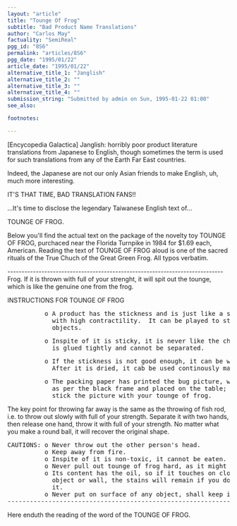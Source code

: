 ```yaml
---
layout: "article"
title: "Tounge Of Frog"
subtitle: "Bad Product Name Translations"
author: "Carlos May"
factuality: "SemiReal"
pgg_id: "8S6"
permalink: "articles/8S6"
pgg_date: "1995/01/22"
article_date: "1995/01/22"
alternative_title_1: "Janglish"
alternative_title_2: ""
alternative_title_3: ""
alternative_title_4: ""
submission_string: "Submitted by admin on Sun, 1995-01-22 01:00"
see_also:

footnotes: 

---
```

<div>
<p>[Encycopedia Galactica] Janglish: horribly poor product literature translations from Japanese to English, though sometimes the term is used for such translations from any of the Earth Far East countries.</p>
<p>Indeed, the Japanese are not our only Asian friends to make English, uh, much more interesting.</p>
<p>IT'S THAT TIME, BAD TRANSLATION FANS!!</p>
<p>...It's time to disclose the legendary Taiwanese English text of...</p>
<p>TOUNGE OF FROG.</p>
<p>Below you'll find the actual text on the package of the novelty toy TOUNGE OF FROG, purchaced near the Florida Turnpike in 1984 for $1.69 each, American. Reading the text of TOUNGE OF FROG aloud is one of the sacred rituals of the True Chuch of the Great Green Frog. All typos verbatim.</p>
<p>---------------------------------------------------------------------------- Frog. If it is thrown with full of your strenght, it will spit out the tounge, which is like the genuine one from the frog.</p>
<p>INSTRUCTIONS FOR TOUNGE OF FROG</p>
<pre>
          o A product has the stickness and is just like a soft rubber band
            with high contractility.  It can be played to stick the remote
            objects.
</pre>
<pre>
          o Inspite of it is sticky, it is never like the chewing guns which
            is glued tightly and cannot be separated.
</pre>
<pre>
          o If the stickness is not good enough, it can be washed by soap.
            After it is dried, it cab be used continously many times.
</pre>
<pre>
          o The packing paper has printed the bug picture, which can be cut
            as per the black frame and placed on the table; then you can
            stick the picture with your tounge of frog.
</pre>
<p>The key point for throwing far away is the same as the throwing of fish rod, i.e. to throw out slowly with full of your strength. Separate it with two hands, then release one hand, throw it with full of your strength. No matter what you make a round ball, it will recover the original shape.</p>
<pre>
CAUTIONS: o Never throw out the other person's head.
          o Keep away from fire.
          o Inspite of it is non-toxic, it cannot be eaten.
          o Never pull out tounge of frog hard, as it might be separated.
          o Its content has the oil, so if it touches on cloth, precious
            object or wall, the stains will remain if you don't care about
            it.
          o Never put on surface of any object, shall keep in polybag.
---------------------------------------------------------------------------
</pre>
<p>Here enduth the reading of the word of the TOUNGE OF FROG. <!--Amazon_CLS_IM_END--></p>
</div>

